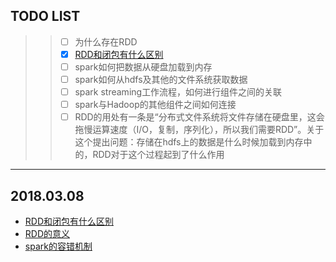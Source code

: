 ## TODO LIST

>> - [ ] 为什么存在RDD
>> - [x] [RDD和闭包有什么区别](https://github.com/SunnyZWQ/sparktest/blob/master/%E9%97%AD%E5%8C%85%E4%B8%8ERDD%E7%9A%84%E5%85%B3%E7%B3%BB.md)
>> - [ ] spark如何把数据从硬盘加载到内存
>> - [ ] spark如何从hdfs及其他的文件系统获取数据
>> - [ ] spark streaming工作流程，如何进行组件之间的关联
>> - [ ] spark与Hadoop的其他组件之间如何连接
>> - [ ] RDD的用处有一条是“分布式文件系统将文件存储在硬盘里，这会拖慢运算速度（I/O，复制，序列化），所以我们需要RDD”。关于这个提出问题：存储在hdfs上的数据是什么时候加载到内存中的，RDD对于这个过程起到了什么作用


----
## 2018.03.08
- [RDD和闭包有什么区别](https://github.com/SunnyZWQ/sparktest/blob/master/%E9%97%AD%E5%8C%85%E4%B8%8ERDD%E7%9A%84%E5%85%B3%E7%B3%BB.md)
- [RDD的意义]()
- [spark的容错机制]()







